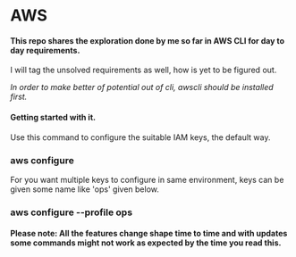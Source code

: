 # AWS
#### This repo shares the exploration done by me so far in AWS CLI for day to day requirements.
I will tag the unsolved requirements as well, how is yet to be figured out.

*In order to make better of potential out of cli, awscli should be installed first.*

#### Getting started with it.

Use this command to configure the suitable IAM keys, the default way.
### aws configure

For you want multiple keys to configure in same environment, keys can be given some name like 'ops' given below.
### aws configure --profile ops



#### Please note: All the features change shape time to time and with updates some commands might not work as expected by the time you read this.
